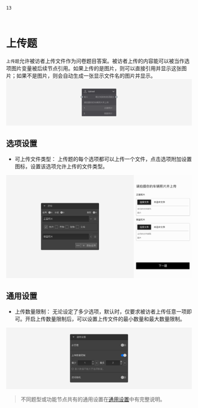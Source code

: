 ```index
13
```

```tag

```

```summary

```
# 上传题

`上传题`允许被访者上传文件作为问卷题目答案。被访者上传的内容能可以被当作选项图片变量被后续节点引用。如果上传的是图片，则可以直接引用并显示这张图片；如果不是图片，则会自动生成一张显示文件名的图片并显示。
<img src='../../assets/snapshots/nodes/file-upload/node.png'>

## 选项设置

+ 可上传文件类型：
上传题的每个选项都可以上传一个文件，点击选项附加设置图标，设置该选项允许上传的文件类型。
<img src='../../assets/snapshots/nodes/file-upload/section.png'>

## 通用设置

+ 上传数量限制：
无论设定了多少选项，默认时，仅要求被访者上传任意一项即可。开启上传数量限制后，可以设置上传文件的最小数量和最大数量限制。
<img src='../../assets/snapshots/nodes/file-upload/common.png'>

> 不同题型或功能节点共有的通用设置在[通用设置](../../11nodeSettings/concept.md)中有完整说明。